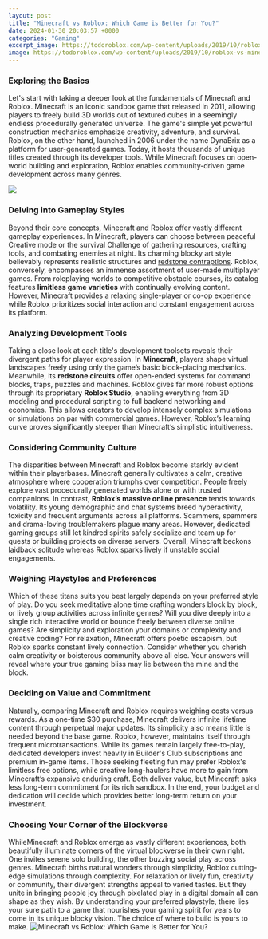 ```yaml
---
layout: post
title: "Minecraft vs Roblox: Which Game is Better for You?"
date: 2024-01-30 20:03:57 +0000
categories: "Gaming"
excerpt_image: https://todoroblox.com/wp-content/uploads/2019/10/roblox-vs-minecraft-1024x576.png
image: https://todoroblox.com/wp-content/uploads/2019/10/roblox-vs-minecraft-1024x576.png
---
```


### Exploring the Basics
Let's start with taking a deeper look at the fundamentals of Minecraft and Roblox. Minecraft is an iconic sandbox game that released in 2011, allowing players to freely build 3D worlds out of textured cubes in a seemingly endless procedurally generated universe. The game's simple yet powerful construction mechanics emphasize creativity, adventure, and survival. Roblox, on the other hand, launched in 2006 under the name DynaBrix as a platform for user-generated games. Today, it hosts thousands of unique titles created through its developer tools. While Minecraft focuses on open-world building and exploration, Roblox enables community-driven game development across many genres.

![](https://i.ytimg.com/vi/KYKyvKv6gf8/maxresdefault.jpg)
### Delving into Gameplay Styles
Beyond their core concepts, Minecraft and Roblox offer vastly different gameplay experiences. In Minecraft, players can choose between peaceful Creative mode or the survival Challenge of gathering resources, crafting tools, and combating enemies at night. Its charming blocky art style believably represents realistic structures and [redstone contraptions](https://store.fi.io.vn/cinco-de-mayo-cinco-de-mayo-shirt-chihuaha-chihuaha-shirt-funny-chihuahua-funny-chihuahua-shirt4345-t-shirt). Roblox, conversely, encompasses an immense assortment of user-made multiplayer games. From roleplaying worlds to competitive obstacle courses, its catalog features **limitless game varieties** with continually evolving content. However, Minecraft provides a relaxing single-player or co-op experience while Roblox prioritizes social interaction and constant engagement across its platform.
### Analyzing Development Tools
Taking a close look at each title's development toolsets reveals their divergent paths for player expression. In **Minecraft**, players shape virtual landscapes freely using only the game’s basic block-placing mechanics. Meanwhile, its **redstone circuits** offer open-ended systems for command blocks, traps, puzzles and machines. Roblox gives far more robust options through its proprietary **Roblox Studio**, enabling everything from 3D modeling and procedural scripting to full backend networking and economies. This allows creators to develop intensely complex simulations or simulations on par with commercial games. However, Roblox’s learning curve proves significantly steeper than Minecraft’s simplistic intuitiveness. 
### Considering Community Culture
The disparities between Minecraft and Roblox become starkly evident within their playerbases. Minecraft generally cultivates a calm, creative atmosphere where cooperation triumphs over competition. People freely explore vast procedurally generated worlds alone or with trusted companions. In contrast, **Roblox’s massive online presence** tends towards volatility. Its young demographic and chat systems breed hyperactivity, toxicity and frequent arguments across all platforms. Scammers, spammers and drama-loving troublemakers plague many areas. However, dedicated gaming groups still let kindred spirits safely socialize and team up for quests or building projects on diverse servers. Overall, Minecraft beckons laidback solitude whereas Roblox sparks lively if unstable social engagements.
### Weighing Playstyles and Preferences
Which of these titans suits you best largely depends on your preferred style of play. Do you seek meditative alone time crafting wonders block by block, or lively group activities across infinite genres? Will you dive deeply into a single rich interactive world or bounce freely between diverse online games? Are simplicity and exploration your domains or complexity and creative coding? For relaxation, Minecraft offers poetic escapism, but Roblox sparks constant lively connection. Consider whether you cherish calm creativity or boisterous community above all else. Your answers will reveal where your true gaming bliss may lie between the mine and the block.
### Deciding on Value and Commitment
Naturally, comparing Minecraft and Roblox requires weighing costs versus rewards. As a one-time $30 purchase, Minecraft delivers infinite lifetime content through perpetual major updates. Its simplicity also means little is needed beyond the base game. Roblox, however, maintains itself through frequent microtransactions. While its games remain largely free-to-play, dedicated developers invest heavily in Builder's Club subscriptions and premium in-game items. Those seeking fleeting fun may prefer Roblox's limitless free options, while creative long-haulers have more to gain from Minecraft’s expansive enduring craft. Both deliver value, but Minecraft asks less long-term commitment for its rich sandbox. In the end, your budget and dedication will decide which provides better long-term return on your investment.
### Choosing Your Corner of the Blockverse 
WhileMinecraft and Roblox emerge as vastly different experiences, both beautifully illuminate corners of the virtual blockverse in their own right. One invites serene solo building, the other buzzing social play across genres. Minecraft births natural wonders through simplicity, Roblox cutting-edge simulations through complexity. For relaxation or lively fun, creativity or community, their divergent strengths appeal to varied tastes. But they unite in bringing people joy through pixelated play in a digital domain all can shape as they wish. By understanding your preferred playstyle, there lies your sure path to a game that nourishes your gaming spirit for years to come in its unique blocky vision. The choice of where to build is yours to make.
![Minecraft vs Roblox: Which Game is Better for You?](https://todoroblox.com/wp-content/uploads/2019/10/roblox-vs-minecraft-1024x576.png)